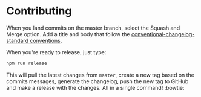 # Contributing

When you land commits on the master branch, select the Squash and Merge option.
Add a title and body that follow the [conventional-changelog-standard
conventions](https://github.com/conventional-changelog/conventional-changelog-angular/blob/master/convention.md).

When you're ready to release, just type:

```bash
npm run release
```

This will pull the latest changes from `master`, create a new tag based on the
commits messages, generate the changelog, push the new tag to GitHub and
make a release with the changes. All in a single command! :bowtie:
